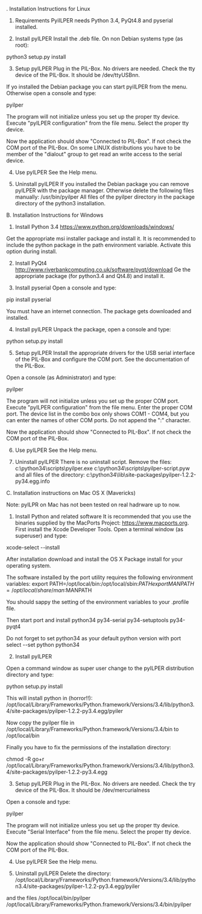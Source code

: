 ﻿
. Installation Instructions for Linux

1. Requirements
PyiILPER needs Python 3.4, PyQt4.8 and pyserial installed. 

2. Install pyILPER
Install the .deb file. On non Debian systems type (as root):

python3 setup.py install

3. Setup pyILPER
Plug in the PIL-Box. No drivers are needed. Check the tty device
of the PIL-Box. It should be /dev/ttyUSBnn.

If yo installed the Debian package you can start pyiILPER from the
menu. Otherwise open a console and type:

pyilper

The program will not initialize unless you set up the proper tty device.
Execute "pyILPER configuration" from the file menu. Select the proper tty 
device. 

Now the application should show "Connected to PIL-Box". If not check the
COM port of the PIL-Box. On some LINUX distributions you have to be member 
of the "dialout" group to get read an write access to the serial device.

4. Use pyILPER
See the Help menu.

5. Uninstall pyILPER
If you installed the Debian package you can remove pyILPER with the
package manager. Otherwise delete the following files manually:
/usr/bin/pyilper
All files of the pyilper directory in the package directory of
the python3 installation.


B. Installation Instructions for Windows

1. Install Python 3.4
https://www.python.org/downloads/windows/

Get the appropriate msi installer package and install it.
It is recommended to include the python package in the
path environment variable. Activate this option during install.

2. Install PyQt4
http://www.riverbankcomputing.co.uk/software/pyqt/download
Ge the appropriate package (for python3.4 and Qt4.8) and install
it.

3. Install pyserial
Open a console and type:

pip install pyserial

You must have an internet connection. The package gets downloaded
and installed.

4. Install pyILPER
Unpack the package, open a console and type:

python setup.py install

5. Setup pyILPER
Install the appropriate drivers for the USB serial interface of the
PIL-Box and configure the COM port. See the documentation of the
PIL-Box.

Open a console (as Administrator) and type:

pyilper

The program will not initialize unless you set up the proper COM port.
Execute "pyILPER configuration" from the file menu. Enter the proper
COM port. The device list in the combo box only shows COM1 - COM4, but you
can enter the names of other COM ports. Do not append the ":" character.

Now the application should show "Connected to PIL-Box". If not check the
COM port of the PIL-Box.

6. Use pyILPER
See the Help menu.

7. Uninstall pyILPER
There is no uninstall script. Remove the files:
c:\python34\scripts\pyilper.exe
c:\python34\scripts\pyilper-script.pyw
and all files of the directory:
c:\python34\lib\site-packages\pyilper-1.2.2-py34.egg.info


C. Installation instructions on Mac OS X (Mavericks)

Note: pyILPR on Mac has not been tested on real hadrware up to now.

1. Install Python and related software 
It is recommended that you use the binaries supplied by the MacPorts Project:
https://www.macports.org. First install the Xcode Developer Tools. Open a
terminal window (as superuser) and type:

xcode-select --install

After installation download and install the OS X Package install for your 
operating system.

The software installed by the port utility requires the following environment variables:
export PATH=/opt/local/bin:/opt/local/sbin:$PATH
export MANPATH=/opt/local/share/man:$MANPATH

You should sappy the setting of the environment variables to your .profile file.

Then start port and install python34 py34-serial py34-setuptools py34-pyqt4

Do not forget to set python34 as your default python version with
port select --set python python34

2. Install pyILPER

Open a command window as super user change to the pyILPER distribution directory and type:

python setup.py install

This will install python in (horror!!):
/opt/local/Library/Frameworks/Python.framework/Versions/3.4/lib/python3.4/site-packages/pyilper-1.2.2-py3.4.egg/pyiler

Now copy the pyilper file in 
/opt/local/Library/Frameworks/Python.framework/Versions/3.4/bin
to
/opt/local/bin

Finally you have to fix the permissions of the installation directory:

chmod -R go+r /opt/local/Library/Frameworks/Python.framework/Versions/3.4/lib/python3.4/site-packages/pyilper-1.2.2-py3.4.egg

3. Setup pyILPER
Plug in the PIL-Box. No drivers are needed. Check the try device
of the PIL-Box. It should be /dev/mercurialness

Open a console and type:

pyilper

The program will not initialize unless you set up the proper tty device.
Execute "Serial Interface" from the file menu. Select the proper tty 
device. 

Now the application should show "Connected to PIL-Box". If not check the
COM port of the PIL-Box.

4. Use pyILPER
See the Help menu. 

5. Uninstall pyILPER
Delete the directory:
/opt/local/Library/Frameworks/Python.framework/Versions/3.4/lib/python3.4/site-packages/pyilper-1.2.2-py3.4.egg/pyiler

and the files
/opt/local/bin/pyilper
/opt/local/Library/Frameworks/Python.framework/Versions/3.4/bin/pyilper

